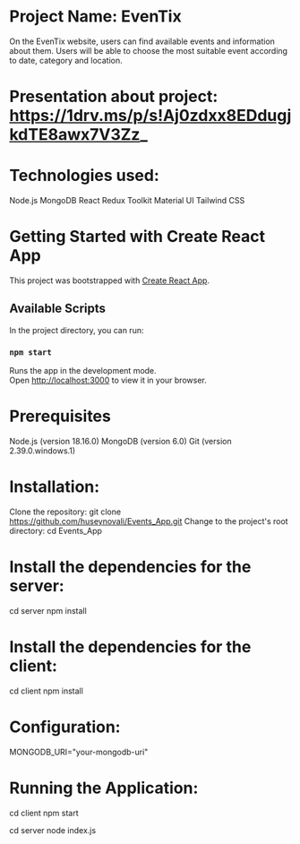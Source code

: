 # Project Name: EvenTix
On the EvenTix website, users can find available events and information about them. Users will be able to choose the most suitable event according to date, category and location.
# Presentation about project: https://1drv.ms/p/s!Aj0zdxx8EDdugjkdTE8awx7V3Zz_
# Technologies used:
Node.js
MongoDB
React
Redux Toolkit
Material UI
Tailwind CSS

# Getting Started with Create React App
This project was bootstrapped with [Create React App](https://github.com/facebook/create-react-app).
## Available Scripts
In the project directory, you can run:
### `npm start`
Runs the app in the development mode.\
Open [http://localhost:3000](http://localhost:3000) to view it in your browser.


# Prerequisites
Node.js (version 18.16.0)
MongoDB (version 6.0)
Git (version 2.39.0.windows.1)

# Installation:
Clone the repository: git clone https://github.com/huseynovali/Events_App.git
Change to the project's root directory: cd Events_App

# Install the dependencies for the server:
cd server
npm install

# Install the dependencies for the client:
cd client
npm install

# Configuration:
MONGODB_URI="your-mongodb-uri"

 # Running the Application:
cd client
npm start

cd server
node index.js

  

  

